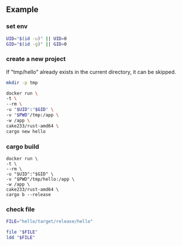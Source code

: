 <!-- repo=cake233/rust-amd64 -->

## Example

### set env

```sh
UID="$(id -u)" || UID=0
GID="$(id -g)" || GID=0
```

### create a new project

If "tmp/hello" already exists in the current directory, it can be skipped.

```sh
mkdir -p tmp

docker run \
-t \
--rm \
-u "$UID":"$GID" \
-v "$PWD"/tmp:/app \
-w /app \
cake233/rust-amd64 \
cargo new hello
```

### cargo build

```
docker run \
-t \
--rm \
-u "$UID":"$GID" \
-v "$PWD"/tmp/hello:/app \
-w /app \
cake233/rust-amd64 \
cargo b --release
```

### check file

```sh
FILE="hello/target/release/hello"

file "$FILE"
ldd "$FILE"
```
